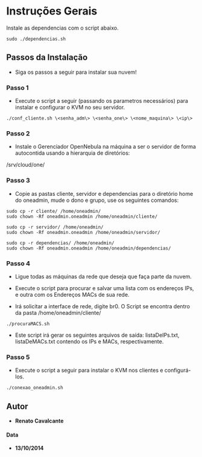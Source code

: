 

# Instruções Gerais

Instale as dependencias com o script abaixo.

```
sudo ./dependencias.sh
```

## Passos da Instalação

* Siga os passos a seguir para instalar sua nuvem!

### Passo 1

* Execute o script a seguir \(passando os parametros necessários\) para instalar e configurar o KVM no seu servidor. 

```
./conf_cliente.sh \<senha_adm\> \<senha_one\> \<nome_maquina\> \<ip\>
```

### Passo 2

* Instale o Gerenciador OpenNebula na máquina a ser o servidor de forma autocontida usando a hierarquia de diretórios: 

/srv/cloud/one/

### Passo 3

* Copie as pastas cliente, servidor e dependencias para o diretório home do oneadmin, mude o dono e grupo, use os seguintes comandos:

```
sudo cp -r cliente/ /home/oneadmin/ 
sudo chown -Rf oneadmin.oneadmin /home/oneadmin/cliente/

sudo cp -r servidor/ /home/oneadmin/
sudo chown -Rf oneadmin.oneadmin /home/oneadmin/servidor/

sudo cp -r dependencias/ /home/oneadmin/
sudo chown -Rf oneadmin.oneadmin /home/oneadmin/dependencias/
```

### Passo 4

* Ligue todas as máquinas da rede que deseja que faça parte da nuvem.

* Execute o script para procurar e salvar uma lista com os endereços IPs, e outra com os Endereços MACs de sua rede.
  
* Irá solicitar a interface de rede, digite br0. O Script se encontra dentro da pasta /home/oneadmin/cliente/

```
./procuraMACS.sh
```

* Este script irá gerar os seguintes arquivos de saída: listaDeIPs.txt, listaDeMACs.txt contendo os IPs e MACs, respectivamente.

### Passo 5

* Execute o script a seguir para instalar o KVM nos clientes e configurá-los.

```
./conexao_oneadmin.sh
```

## Autor

* **Renato Cavalcante**

#### Data
* **13/10/2014**



